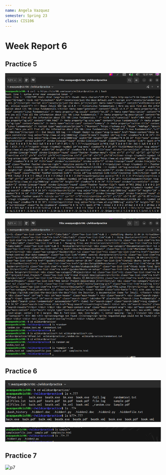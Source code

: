 ```yaml
---
name: Angela Vazquez
semester: Spring 23
class: CIS106
---
```


# Week Report 6

## Practice 5

![p5](q5.16.png)<br>

![p5](q5.2.png)<br>

## Practice 6 

![p6](q6.1.png)<br>

![p6](q6.2.png)<br>

## Practice 7 

![p7]()<br>
